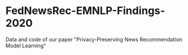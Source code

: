 # FedNewsRec-EMNLP-Findings-2020
Data and code of our paper "Privacy-Preserving News Recommendation Model Learning"

